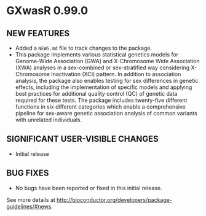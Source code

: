 # GXwasR 0.99.0

## NEW FEATURES

* Added a `NEWS.md` file to track changes to the package.
* This package implements various statistical genetics models for Genome-Wide Association (GWA) and X-Chromosome Wide Association (XWA) analyses in a sex-combined or sex-stratified way considering X-Chromosome Inactivation (XCI) pattern. In addition to association analysis, the package also enables testing for sex differences in genetic effects, including the implementation of specific models and applying best practices for additional quality control (QC) of genetic data required for these tests. The package includes twenty-five different functions in six different categories which enable a comprehensive pipeline for sex-aware genetic association analysis of common variants with unrelated individuals.

## SIGNIFICANT USER-VISIBLE CHANGES

* Initial release

## BUG FIXES

* No bugs have been reported or fixed in this initial release.

See more details at <http://bioconductor.org/developers/package-guidelines/#news>.
